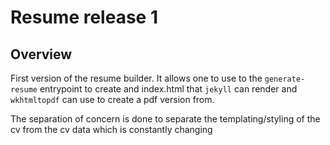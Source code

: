 # Resume release 1

## Overview

First version of the resume builder. It allows one to use to the
`generate-resume` entrypoint to create and index.html that `jekyll` can render
and `wkhtmltopdf` can use to create a pdf version from.

The separation of concern is done to separate the templating/styling of the cv
from the cv data which is constantly changing
